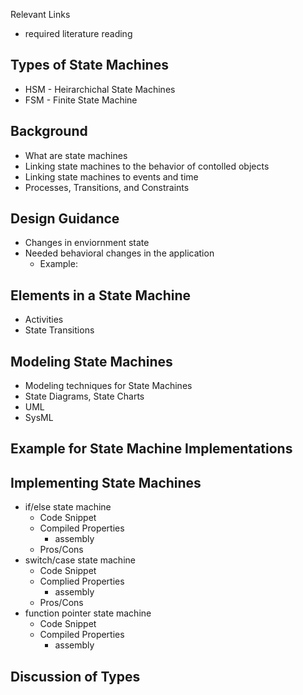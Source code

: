 
Relevant Links
- required literature reading

## Types of State Machines
- HSM - Heirarchichal State Machines
- FSM - Finite State Machine

## Background
- What are state machines
- Linking state machines to the behavior of contolled objects
- Linking state machines to events and time
- Processes, Transitions, and Constraints

## Design Guidance
- Changes in enviornment state
- Needed behavioral changes in the application
    - Example: 

## Elements in a State Machine
- Activities
- State Transitions

## Modeling State Machines
- Modeling techniques for State Machines
- State Diagrams, State Charts
- UML
- SysML

## Example for State Machine Implementations

## Implementing State Machines
- if/else state machine
    - Code Snippet
    - Compiled Properties
        - assembly
    - Pros/Cons
- switch/case state machine
    - Code Snippet
    - Complied Properties
        - assembly
    - Pros/Cons
- function pointer state machine
    - Code Snippet
    - Compiled Properties
        - assembly

## Discussion of Types
